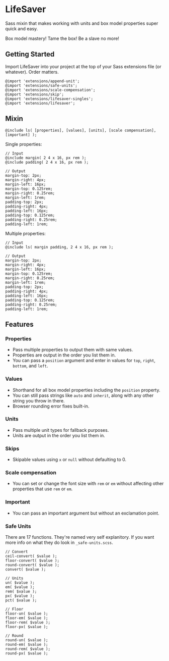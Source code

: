 LifeSaver
=========

Sass mixin that makes working with units and box model properties super quick and easy.

Box model mastery! Tame the box! Be a slave no more!

## Getting Started

Import LifeSaver into your project at the top of your Sass extensions file (or whatever). Order matters.

	@import 'extensions/append-unit';
	@import 'extensions/safe-units';
	@import 'extensions/scale-compensation';
	@import 'extensions/skip';
	@import 'extensions/lifesaver-singles';
	@import 'extensions/lifesaver';


## Mixin

	@include ls( [properties], [values], [units], [scale compensation], [important] );

Single properties:

	// Input
	@include margin( 2 4 x 16, px rem );
	@include padding( 2 4 x 16, px rem );

	// Output
	margin-top: 2px;
	margin-right: 4px;
	margin-left: 16px;
	margin-top: 0.125rem;
	margin-right: 0.25rem;
	margin-left: 1rem;
	padding-top: 2px;
	padding-right: 4px;
	padding-left: 16px;
	padding-top: 0.125rem;
	padding-right: 0.25rem;
	padding-left: 1rem;

Multiple properties:

	// Input
	@include ls( margin padding, 2 4 x 16, px rem );

	// Output
	margin-top: 2px;
	margin-right: 4px;
	margin-left: 16px;
	margin-top: 0.125rem;
	margin-right: 0.25rem;
	margin-left: 1rem;
	padding-top: 2px;
	padding-right: 4px;
	padding-left: 16px;
	padding-top: 0.125rem;
	padding-right: 0.25rem;
	padding-left: 1rem;


## Features

### Properties

+ Pass multiple properties to output them with same values.
+ Properties are output in the order you list them in.
+ You can pass a `position` argument and enter in values for `top`, `right`, `bottom`, and `left`.

### Values

+ Shorthand for all box model properties including the `position` property.
+ You can still pass strings like `auto` and `inherit`, along with any other string you throw in there.
+ Browser rounding error fixes built-in.

### Units

+ Pass multiple unit types for fallback purposes.
+ Units are output in the order you list them in.

### Skips

+ Skipable values using `x` or `null` without defaulting to 0.

### Scale compensation

+ You can set or change the font size with `rem` or `em` without affecting other properties that use `rem` or `em`.

### Important

+ You can pass an important argument but without an exclamation point.

### Safe Units

There are 17 functions. They're named very self explanitory. If you want more info on what they do look in `_safe-units.scss`.

	// Convert
	ceil-convert( $value );
	floor-convert( $value );
	round-convert( $value );
	convert( $value );

	// Units
	un( $value );
	em( $value );
	rem( $value );
	px( $value );
	pct( $value );

	// Floor
	floor-un( $value );
	floor-em( $value );
	floor-rem( $value );
	floor-px( $value );

	// Round
	round-un( $value );
	round-em( $value );
	round-rem( $value );
	round-px( $value );
